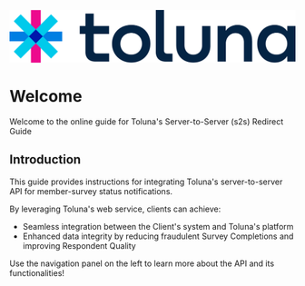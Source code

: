 ![Toluna Logo](/resources/Toluna/toluna%20full%20color.png)

# Welcome

Welcome to the online guide for Toluna's Server-to-Server (s2s) Redirect Guide

## Introduction

This guide provides instructions for integrating Toluna's server-to-server API for member-survey status notifications. 

By leveraging Toluna's web service, clients can achieve:
- Seamless integration between the Client's system and Toluna's platform
- Enhanced data integrity by reducing fraudulent Survey Completions and improving Respondent Quality


Use the navigation panel on the left to learn more about the API and its functionalities!